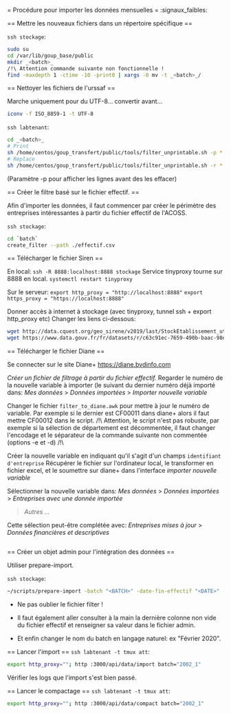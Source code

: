 = Procédure pour importer les données mensuelles =
:signaux_faibles:

== Mettre les nouveaux fichiers dans un répertoire spécifique ==

`ssh stockage`:

```sh
sudo su
cd /var/lib/goup_base/public
mkdir _<batch>_
/!\ Attention commande suivante non fonctionnelle !
find -maxdepth 1 -ctime -10 -print0 | xargs -0 mv -t _<batch>_/
```

== Nettoyer les fichiers de l'urssaf ==

Marche uniquement pour du UTF-8... convertir avant...

```sh
iconv -f ISO_8859-1 -t UTF-8
```

`ssh labtenant`:

```sh
cd _<batch>_
# Print
sh /home/centos/goup_transfert/public/tools/filter_unprintable.sh -p *
# Replace
sh /home/centos/goup_transfert/public/tools/filter_unprintable.sh -r *
```

(Paramètre -p pour afficher les lignes avant des les effacer)

== Créer le filtre basé sur le fichier effectif. ==

Afin d'importer les données, il faut commencer par créer le périmètre des
entreprises intéressantes à partir du fichier effectif de l'ACOSS.

`ssh stockage`:

```sh
cd `batch`
create_filter --path ./effectif.csv
```

== Télécharger le fichier Siren ==

En local: `ssh -R 8888:localhost:8888 stockage`
Service tinyproxy tourne sur 8888 en local.
`systemctl restart tinyproxy`

Sur le serveur:
`export http_proxy = "http://localhost:8888"`
`export https_proxy = "https://localhost:8888"`

Donner accès à internet à stockage (avec tinyproxy, tunnel ssh + export
http_proxy etc)
Changer les liens ci-dessous:

```sh
wget http://data.cquest.org/geo_sirene/v2019/last/StockEtablissement_utf8_geo.csv.gz
wget https://www.data.gouv.fr/fr/datasets/r/c63c91ec-7659-490b-baac-98ee599ece37
```

== Télécharger le fichier Diane ==

Se connecter sur le site Diane+
https://diane.bvdinfo.com

_Créer un fichier de filtrage à partir du fichier effectif._
Regarder le numéro de la nouvelle variable à importer (le suivant du dernier
numéro déjà importé dans:
_Mes données_ > _Données importées_ > _Importer nouvelle variable_

Changer le fichier `filter_to_diane.awk`
pour mettre à jour le numéro de variable.
Par exemple si le dernier est CF00011 dans diane+ alors il faut mettre CF00012
dans le script.
/!\ Attention, le script n'est pas robuste, par exemple si la sélection de
département est décommentée, il faut changer l'encodage et le séparateur de la
commande suivante non commentée (options -e et -d) /!\

Créer la nouvelle variable en indiquant qu'il s'agit d'un champs `identifiant d'entreprise`
Récupérer le fichier sur l'ordinateur local, le transformer en fichier excel,
et le soumettre sur diane+ dans l'interface _importer nouvelle variable_

Sélectionner la nouvelle variable dans:
_Mes données_ > _Données importées_ > _Entreprises avec une donnée importée_

> _Autres ..._

Cette sélection peut-être complétée avec:
_Entreprises mises à jour_ > _Données financières et descriptives_

```

```

== Créer un objet admin pour l'intégration des données ==

Utiliser prepare-import.

`ssh stockage`:

```sh
~/scripts/prepare-import -batch "<BATCH>" -date-fin-effectif "<DATE>" -path "../goup/public"
```

- Ne pas oublier le fichier filter !
- Il faut également aller consulter à la main la dernière colonne non vide du
  fichier effectif et renseigner sa valeur dans le fichier admin.

- Et enfin changer le nom du batch en langage naturel: ex "Février 2020".

== Lancer l'import ==
`ssh labtenant -t tmux att`:

```sh
export http_proxy=""; http :3000/api/data/import batch="2002_1"
```

Vérifier les logs que l'import s'est bien passé.

== Lancer le compactage ==
`ssh labtenant -t tmux att`:

```sh
export http_proxy=""; http :3000/api/data/compact batch="2002_1"
```
